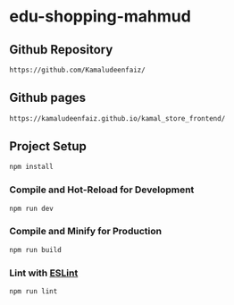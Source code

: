 # edu-shopping-mahmud



## Github Repository
```sh
https://github.com/Kamaludeenfaiz/
```

## Github pages
```sh
https://kamaludeenfaiz.github.io/kamal_store_frontend/
```

## Project Setup

```sh
npm install
```

### Compile and Hot-Reload for Development

```sh
npm run dev
```

### Compile and Minify for Production

```sh
npm run build
```

### Lint with [ESLint](https://eslint.org/)

```sh
npm run lint
```
